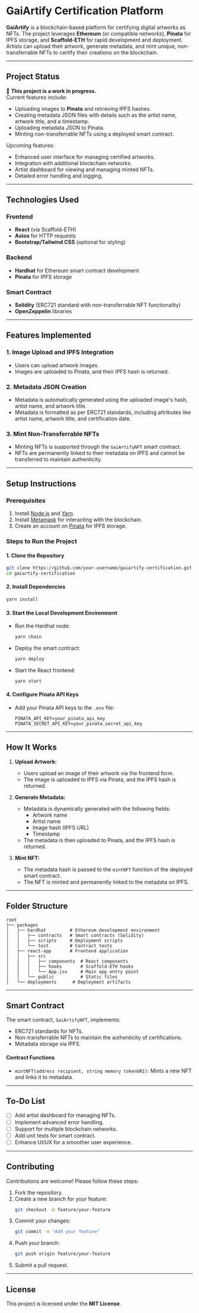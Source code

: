 
# **GaiArtify Certification Platform**

**GaiArtify** is a blockchain-based platform for certifying digital artworks as NFTs. The project leverages **Ethereum** (or compatible networks), **Pinata** for IPFS storage, and **Scaffold-ETH** for rapid development and deployment. Artists can upload their artwork, generate metadata, and mint unique, non-transferrable NFTs to certify their creations on the blockchain.

---

## **Project Status**

🚧 **This project is a work in progress.**  
Current features include:
- Uploading images to **Pinata** and retrieving IPFS hashes.
- Creating metadata JSON files with details such as the artist name, artwork title, and a timestamp.
- Uploading metadata JSON to Pinata.
- Minting non-transferrable NFTs using a deployed smart contract.

Upcoming features:
- Enhanced user interface for managing certified artworks.
- Integration with additional blockchain networks.
- Artist dashboard for viewing and managing minted NFTs.
- Detailed error handling and logging.

---

## **Technologies Used**

### **Frontend**
- **React** (via Scaffold-ETH)
- **Axios** for HTTP requests
- **Bootstrap/Tailwind CSS** (optional for styling)

### **Backend**
- **Hardhat** for Ethereum smart contract development
- **Pinata** for IPFS storage

### **Smart Contract**
- **Solidity** (ERC721 standard with non-transferrable NFT functionality)
- **OpenZeppelin** libraries

---

## **Features Implemented**

### **1. Image Upload and IPFS Integration**
- Users can upload artwork images.
- Images are uploaded to Pinata, and their IPFS hash is returned.

### **2. Metadata JSON Creation**
- Metadata is automatically generated using the uploaded image's hash, artist name, and artwork title.
- Metadata is formatted as per ERC721 standards, including attributes like artist name, artwork title, and certification date.

### **3. Mint Non-Transferrable NFTs**
- Minting NFTs is supported through the `GaiArtifyNFT` smart contract.
- NFTs are permanently linked to their metadata on IPFS and cannot be transferred to maintain authenticity.

---

## **Setup Instructions**

### **Prerequisites**
1. Install [Node.js](https://nodejs.org/) and [Yarn](https://yarnpkg.com/).
2. Install [Metamask](https://metamask.io/) for interacting with the blockchain.
3. Create an account on [Pinata](https://pinata.cloud) for IPFS storage.

### **Steps to Run the Project**

#### **1. Clone the Repository**
```bash
git clone https://github.com/your-username/gaiartify-certification.git
cd gaiartify-certification
```

#### **2. Install Dependencies**
```bash
yarn install
```

#### **3. Start the Local Development Environment**
- Run the Hardhat node:
  ```bash
  yarn chain
  ```
- Deploy the smart contract:
  ```bash
  yarn deploy
  ```
- Start the React frontend:
  ```bash
  yarn start
  ```

#### **4. Configure Pinata API Keys**
- Add your Pinata API keys to the `.env` file:
  ```
  PINATA_API_KEY=your_pinata_api_key
  PINATA_SECRET_API_KEY=your_pinata_secret_api_key
  ```

---

## **How It Works**

1. **Upload Artwork:**
   - Users upload an image of their artwork via the frontend form.
   - The image is uploaded to IPFS via Pinata, and the IPFS hash is returned.

2. **Generate Metadata:**
   - Metadata is dynamically generated with the following fields:
     - Artwork name
     - Artist name
     - Image hash (IPFS URL)
     - Timestamp
   - The metadata is then uploaded to Pinata, and the IPFS hash is returned.

3. **Mint NFT:**
   - The metadata hash is passed to the `mintNFT` function of the deployed smart contract.
   - The NFT is minted and permanently linked to the metadata on IPFS.

---

## **Folder Structure**

```plaintext
root
├── packages
│   ├── hardhat         # Ethereum development environment
│   │   ├── contracts   # Smart contracts (Solidity)
│   │   ├── scripts     # Deployment scripts
│   │   └── test        # Contract tests
│   ├── react-app       # Frontend application
│   │   ├── src
│   │   │   ├── components  # React components
│   │   │   ├── hooks       # Scaffold-ETH hooks
│   │   │   └── App.jsx     # Main app entry point
│   │   └── public          # Static files
│   └── deployments      # Deployment artifacts
```

---

## **Smart Contract**

The smart contract, `GaiArtifyNFT`, implements:
- ERC721 standards for NFTs.
- Non-transferrable NFTs to maintain the authenticity of certifications.
- Metadata storage via IPFS.

#### **Contract Functions**
- `mintNFT(address recipient, string memory tokenURI)`: Mints a new NFT and links it to metadata.

---

## **To-Do List**
- [ ] Add artist dashboard for managing NFTs.
- [ ] Implement advanced error handling.
- [ ] Support for multiple blockchain networks.
- [ ] Add unit tests for smart contract.
- [ ] Enhance UI/UX for a smoother user experience.

---

## **Contributing**

Contributions are welcome! Please follow these steps:
1. Fork the repository.
2. Create a new branch for your feature:
   ```bash
   git checkout -b feature/your-feature
   ```
3. Commit your changes:
   ```bash
   git commit -m "Add your feature"
   ```
4. Push your branch:
   ```bash
   git push origin feature/your-feature
   ```
5. Submit a pull request.

---

## **License**

This project is licensed under the **MIT License**.
